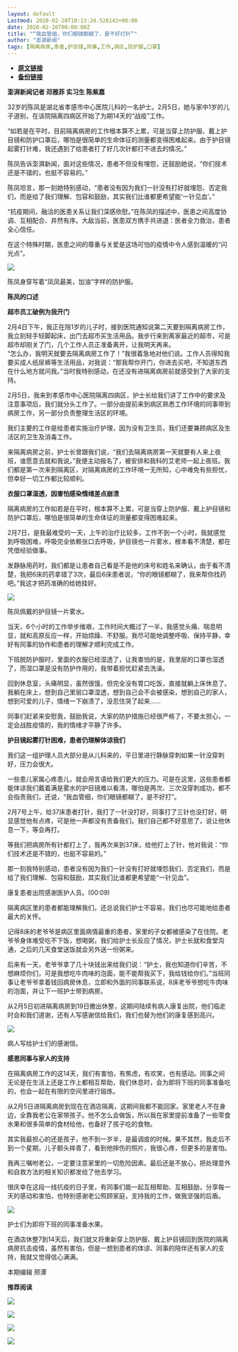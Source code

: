 ```yaml
---
layout: default
Lastmod: 2020-02-28T10:13:24.526142+00:00
date: 2020-02-26T00:00:00Z
title: "“我血管细，你们眼镜都糊了，是不好打针”"
author: "澎湃新闻"
tags: [隔离病房,患者,护目镜,同事,工作,病区,防护服,口罩]
---
```


* [**原文链接**](https://mp.weixin.qq.com/s/mV9Yq7i0CrSDksy4pp95_g)
* [**备份链接**](http://archive.today/owROZ)


**澎湃新闻记者 邓雅菲 实习生 陈紫嘉**

32岁的陈凤是湖北省孝感市中心医院儿科的一名护士。2月5日，她与家中1岁的儿子道别，在该院隔离四病区开始了为期14天的“战疫”工作。

  
“如若是在平时，目前隔离病房的工作根本算不上累，可是当穿上防护服、戴上护目镜和防护口罩后，哪怕是很简单的生命体征的测量都变得困难起来。由于护目镜起雾打针难，我还遇到了给患者打了好几次针都打不进去的情况。”

  
陈凤告诉澎湃新闻，面对这些情况，患者不但没有埋怨，还鼓励她说，“你们技术还是不错的，也挺不容易的。”

  
陈凤坦言，那一刻她特别感动，“患者没有因为我们一针没有打好就埋怨、否定我们，而是给了我们理解、包容和鼓励，其实我们比谁都更希望能‘一针见血’。”

  
“抗疫期间，融洽的医患关系让我们深感欣慰。”在陈凤的描述中，医患之间高度协调、互相配合、井然有序。大敌当前，医患双方携手共进退：医者全力救治，患者全心信任。

  
在这个特殊时期，医患之间的尊重与关爱是这场可怕的疫情中令人感到温暖的“闪光点”。

![](/images/post/3937c858386ec2ef087724a5ab304d37.jpg)

陈凤身穿写着“凤凤最美，加油”字样的防护服。

**陈凤的口述**

**超市员工破例为我开门**  

2月4日下午，我正在陪1岁的儿子时，接到医院通知说第二天要到隔离病房工作，我立刻轻手轻脚起床，出门去超市买生活用品。我步行来到离家最近的超市，可是超市却刚关了门，几个工作人员正准备离开，让我明天再来。  
“怎么办，我明天就要去隔离病房工作了！”我很着急地对他们说。工作人员得知我要买成人纸尿裤等生活用品，对我说：“那我帮你开门，你进去买吧，不知道东西在什么地方就问我。”当时我特别感动，在还没有进隔离病房前就感受到了大家的支持。

  
2月5日，我来到孝感市中心医院隔离四病区，护士长给我们讲了工作中的要求及注意事项后，我们就分头工作了。一部分由提前来到病区熟悉工作环境的同事带到病房工作，另一部分负责整理生活区的环境。

  
我们主要的工作是给患者实施治疗护理，因为没有卫生员，我们还要兼顾病区及生活区的卫生及消毒工作。

  
来隔离病房之前，护士长曾跟我们说，“我们去隔离病房第一天就要有人来上夜班，谁愿意去就和我说。”我便主动报名了，被安排和我科的艾老师一起上夜班。我们都是第一次来到隔离区，对隔离病房的工作环境一无所知，心中难免有些担忧，但幸好一切工作都比较顺利。

  
**衣服口罩湿透，因害怕感染情绪差点崩溃**

隔离病房的工作如若是在平时，根本算不上累，可是当穿上防护服、戴上护目镜和防护口罩后，哪怕是很简单的生命体征的测量都变得困难起来。

  
2月7日，是我最难受的一天，上午的治疗比较多，工作不到一个小时，我就感觉到呼吸困难，呼吸完全依赖张口去呼吸，护目镜也一片雾水，根本看不清楚，都在凭借经验做事。

  
发静脉用药时，我们都是让患者自己看是不是他的床号和姓名来确认，由于看不清楚，我把6床的药拿错了3次，最后6床患者说，“你的眼镜都糊了，我来帮你找药吧。”我这才把药准确的给她挂好。

  

![](/images/post/7c63913b53793f03d6178d60a4b8b547.jpg)

陈凤佩戴的护目镜一片雾水。

  

当天，6个小时的工作举步维艰，工作时间大概过了一半，我感觉头痛、喘息明显，就和高原反应一样，开始烦躁、不舒服。我尽可能地调整呼吸、保持平静，幸好有同事的协作和患者的理解才顺利完成工作。

  
下班脱防护服时，里面的衣服已经湿透了，让我害怕的是，我里层的口罩也湿透了，而湿口罩是没有防护作用的，我带着担忧赶紧去洗澡。

  
回到休息室，头痛明显，虽然很饿，但完全没有胃口吃饭，直接就躺上床休息了。我躺在床上，想到自己里层口罩湿透，想到自己会不会被感染，想到自己的家人，想到可爱的儿子，情绪一下崩溃了，没忍住哭了起来……

  
同事们赶紧来安慰我，鼓励我说，大家的防护措施已经很严格了，不要太担心，一定会战胜疫情的，我的情绪才平静了许多。

  
**护目镜起雾打针困难，患者仍理解体谅我们**

我们这一组护理人员大部分是从儿科来的，平日里进行静脉穿刺如果一针没穿刺好，压力会很大。

  
一些患儿家属心疼患儿，就会用言语给我们更大的压力。可是在这里，这些患者都能体谅我们戴着满是雾水的护目镜难以看清，哪怕是两次、三次没穿刺成功，都不会指责我们，还说，“我血管细，你们眼镜都糊了，是不好打”。

  
2月7号上午，给37床患者打针，我打了一针没打好，同事打了三针也没打好，明显感觉他有点疼，可是他一声都没有责备我们。我们自己都不好意思了，说让他休息一下，等会再打。

  
等我们把病房所有针都打上了，我再次来到37床，给他打上了针，他对我说：“你们技术还是不错的，也挺不容易的。”

  
那一刻我特别感动，患者没有因为我们一针没有打好就埋怨我们、否定我们，而是给了我们理解、包容和鼓励，其实我们比谁都更希望能“一针见血”。

  

康复患者出院感谢医护人员。(00:09)  

  

隔离病区里的患者都能理解我们，还总说我们护士不容易，我们也尽可能地给患者最大的关怀。

  
记得8床的老爷爷是病区里面病情最重的患者，家里的子女都被感染了在住院。老爷爷身体难受吃不下饭，想喝粥，我们给护士长反应了情况，护士长就和食堂沟通，之后的几天食堂送饭就会另外送一份粥来。

  
后来有一天，老爷爷拿了几十块钱出来给我们说：“护士，我也知道你们辛苦，不想麻烦你们，可是我想吃牛肉味的泡面，能不能帮我买下，我给钱给你们。”当班同事让老爷爷拿着钱回病房休息，立即和外面的同事联系说，8床老爷爷想吃牛肉味的泡面，并让下一班护士带到病房。

  
从2月5日初进隔离病房到19日撤出休整，这期间陆续有病人康复出院，他们临走时会和我们道谢，还有人写感谢信给我们，我们也替为他们的康复感到高兴。

  

![](/images/post/87400dd49aae496005d9205dd695e9b1.jpg)

病人写给护士们的感谢信。

  
**感恩同事与家人的支持**

在隔离病房工作的这14天，我们有害怕，有焦虑，有欢笑，也有感动。同事之间无论是在生活上还是工作上都相互帮助，我们休息时，会为即将下班的同事准备吃的，也会一起在有限的空间里进行锻炼。

  
从2月5日进隔离病房到现在在酒店隔离，这期间我都不能回家。家里老人不在身边，全靠我老公在家带孩子。他不怎么会做饭，所以我在家里提前准备了一些零食水果和很多简单的食材给他，也备好了孩子吃的食物。

  
其实我最担心的还是孩子，他不到一岁半，是最调皮的时候。果不其然，我走后不到一个星期，儿子额头摔青了，看到他摔伤的照片，我很心疼，但更多的是害怕。

  
我再三嘱咐老公，一定要注意家里的一切危险因素。最后还是不放心，把处理意外和自救方法的相关知识都发给了他去学习。

  
很庆幸在这段一线抗疫的日子里，有同事们能一起互相帮助、互相鼓励，分享每一天的感动和害怕，也特别感谢老公照顾家庭，支持我的工作，做我坚强的后盾。

  

![](/images/post/6a369313c771d844473f9f2c0614f89a.jpg)

护士们为即将下班的同事准备水果。

  
在酒店休整7到14天后，我们就又将重新穿上防护服、戴上护目镜回到医院的隔离病房抗击疫情，虽然有害怕，但是一想到患者的体谅、同事的陪伴还有家人的支持，我就又觉得信心满满。

  

  

本期编辑 邢潭  

  

**推荐阅读**

  

[![](/images/post/eae39d9996610ccbfc60bda76e74dce6.jpg)](http://mp.weixin.qq.com/s?__biz=MjM5MzI5NTU3MQ==&mid=2651591942&idx=1&sn=82620c17e80cfd1f9ec692e976d19186&chksm=bd6188ba8a1601ac8bdc66ba4c987c82a80710f5a7361430a219b1ad8da3178bc2f218d80127&scene=21#wechat_redirect)

[![](/images/post/12e0d94be82829ed4f958ea785fc7b62.jpg)](http://mp.weixin.qq.com/s?__biz=MjM5MzI5NTU3MQ==&mid=2651587716&idx=1&sn=9cf340714786ffd74330418b03bccf7c&chksm=bd6199388a16102e76351195f852c7325de5e1620da5882bd04ccd1ff7d24b0b5dff09895509&scene=21#wechat_redirect)

[![](/images/post/7ab7a6f45b8be28d6ef63bbb5b2fb589.jpg)](http://mp.weixin.qq.com/s?__biz=MjM5MzI5NTU3MQ==&mid=2651584757&idx=1&sn=a5572bcc0bdaaed9ec4dea0282c51e0f&chksm=bd6665498a11ec5fc1242f13c3065e039cfc31047777dbdea5ff09cebc50adc6f3e98a790191&scene=21#wechat_redirect)

[![](/images/post/faa036129172f4ba4cb775ad946d1eff.jpg)](https://a.app.qq.com/o/simple.jsp?pkgname=com.wondertek.paper)

